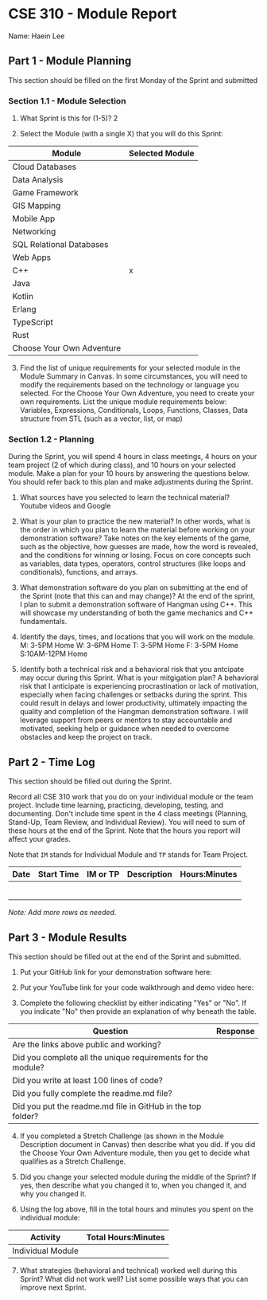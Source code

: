 # CSE 310 - Module Report

Name: Haein Lee

## Part 1 - Module Planning

This section should be filled on the first Monday of the Sprint and submitted

### Section 1.1 - Module Selection

1. What Sprint is this for (1-5)? 2

2. Select the Module (with a single X) that you will do this Sprint:

| Module                    | Selected Module |
| ------------------------- | --------------- |
| Cloud Databases           |                 |
| Data Analysis             |                 |
| Game Framework            |                 |
| GIS Mapping               |                 |
| Mobile App                |                 |
| Networking                |                 |
| SQL Relational Databases  |                 |
| Web Apps                  |                 |
| C++                       | x               |
| Java                      |                 |
| Kotlin                    |                 |
| Erlang                    |                 |
| TypeScript                |                 |
| Rust                      |                 |
| Choose Your Own Adventure |                 |

3. Find the list of unique requirements for your selected module in the Module Summary in Canvas. In some circumstances, you will need to modify the requirements based on the technology or language you selected. For the Choose Your Own Adventure, you need to create your own requirements. List the unique module requirements below: Variables, Expressions, Conditionals, Loops, Functions, Classes, Data structure from STL (such as a vector, list, or map)

### Section 1.2 - Planning

During the Sprint, you will spend 4 hours in class meetings, 4 hours on your team project (2 of which during class), and 10 hours on your selected module. Make a plan for your 10 hours by answering the questions below. You should refer back to this plan and make adjustments during the Sprint.

1. What sources have you selected to learn the technical material? Youtube videos and Google

2. What is your plan to practice the new material? In other words, what is the order in which you plan to learn the material before working on your demonstration software? Take notes on the key elements of the game, such as the objective, how guesses are made, how the word is revealed, and the conditions for winning or losing. Focus on core concepts such as variables, data types, operators, control structures (like loops and conditionals), functions, and arrays.

3. What demonstration software do you plan on submitting at the end of the Sprint (note that this can and may change)? At the end of the sprint, I plan to submit a demonstration software of Hangman using C++. This will showcase my understanding of both the game mechanics and C++ fundamentals.

4. Identify the days, times, and locations that you will work on the module.
M: 3-5PM Home W: 3-6PM Home T: 3-5PM Home F: 3-5PM Home S:10AM-12PM Home

5. Identify both a technical risk and a behavioral risk that you antcipate may occur during this Sprint. What is your mitgigation plan? A behavioral risk that I anticipate is experiencing procrastination or lack of motivation, especially when facing challenges or setbacks during the sprint. This could result in delays and lower productivity, ultimately impacting the quality and completion of the Hangman demonstration software.  I will leverage support from peers or mentors to stay accountable and motivated, seeking help or guidance when needed to overcome obstacles and keep the project on track. 

## Part 2 - Time Log

This section should be filled out during the Sprint.

Record all CSE 310 work that you do on your individual module or the team project. Include time learning, practicing, developing, testing, and documenting. Don't include time spent in the 4 class meetings (Planning, Stand-Up, Team Review, and Individual Review). You will need to sum of these hours at the end of the Sprint. Note that the hours you report will affect your grades.

Note that `IM` stands for Individual Module and `TP` stands for Team Project.

| Date | Start Time | IM or TP | Description | Hours:Minutes |
| ---- | ---------- | -------- | ----------- | ------------- |
|      |            |          |             |               |
|      |            |          |             |               |
|      |            |          |             |               |
|      |            |          |             |               |
|      |            |          |             |               |
|      |            |          |             |               |

_Note: Add more rows as needed._

## Part 3 - Module Results

This section should be filled out at the end of the Sprint and submitted.

1. Put your GitHub link for your demonstration software here:

2. Put your YouTube link for your code walkthrough and demo video here:

3. Complete the following checklist by either indicating "Yes" or "No". If you indicate "No" then provide an explanation of why beneath the table.

| Question                                                     | Response |
| ------------------------------------------------------------ | -------- |
| Are the links above public and working?                      |          |
| Did you complete all the unique requirements for the module? |          |
| Did you write at least 100 lines of code?                    |          |
| Did you fully complete the readme.md file?                   |          |
| Did you put the readme.md file in GitHub in the top folder?  |          |

4. If you completed a Stretch Challenge (as shown in the Module Description document in Canvas) then describe what you did. If you did the Choose Your Own Adventure module, then you get to decide what qualifies as a Stretch Challenge.

5. Did you change your selected module during the middle of the Sprint? If yes, then describe what you changed it to, when you changed it, and why you changed it.

6. Using the log above, fill in the total hours and minutes you spent on the individual module:

| Activity          | Total Hours:Minutes |
| ----------------- | ------------------- |
| Individual Module |                     |

7. What strategies (behavioral and technical) worked well during this Sprint? What did not work well? List some possible ways that you can improve next Sprint.
